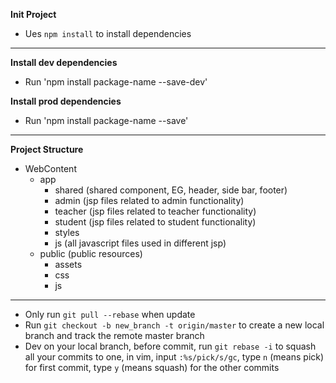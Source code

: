 **Init Project**

- Ues `npm install` to install dependencies

**************
**Install dev dependencies**
- Run 'npm install package-name --save-dev'

**Install prod dependencies**
- Run 'npm install package-name --save'

***********
**Project Structure**

- WebContent
	- app
		- shared (shared component, EG, header, side bar, footer)
		- admin (jsp files related to admin functionality)
		- teacher (jsp files related to teacher functionality)
		- student (jsp files related to student functionality)	 	
		- styles
		- js (all javascript files used in different jsp)
	- public (public resources)
		- assets
		- css
		- js

*************
- Only run `git pull --rebase` when update
- Run `git checkout -b new_branch -t origin/master` to create a new local branch and track the remote master branch
- Dev on your local branch, before commit, run `git rebase -i` to squash all your commits to one, in vim, input `:%s/pick/s/gc`, type `n` (means pick) for first commit, type `y` (means squash) for the other commits
